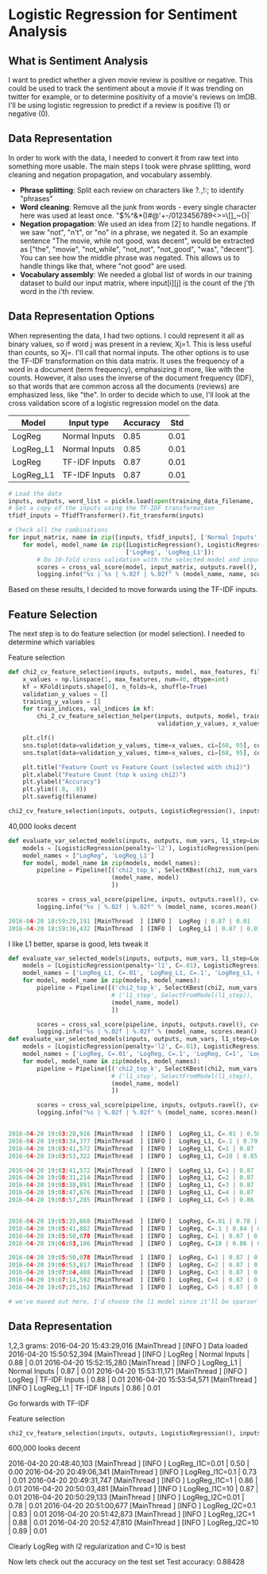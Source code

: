 # Logistic Regression for Sentiment Analysis
## What is Sentiment Analysis
I want to predict whether a given movie review is positive or negative. This could be used to track the sentiment
about a movie if it was trending on twitter for example, or to determine positivity of a movie's reviews on ImDB.
I'll be using logistic regression to predict if a review is positive (1) or negative (0).

## Data Representation
In order to work with the data, I needed to convert it from raw text into something more usable. The main steps I took were
phrase splitting, word cleaning and negation propagation, and vocabulary assembly.

 - **Phrase splitting**: Split each review on characters like ?.,!:; to identify "phrases"
 - **Word cleaning**: Remove all the junk from words - every single character here was used at least once. "$%^&*()#@\'+-/0123456789<>=\\[]_~{}|`
 - **Negation propagation**: We used an idea from [2] to handle negations. If we saw "not", "n't", or "no" in a phrase, we negated it. So
 an example sentence "The movie, while not good, was decent", would be extracted as ["the", "movie", "not_while", "not_not", "not_good", "was", "decent"].
 You can see how the middle phrase was negated. This allows us to handle things like that, where "not good" are used.
 - **Vocabulary assembly**: We needed a global list of words in our training dataset to build our input matrix,
 where input[i][j] is the count of the j'th word in the i'th review.

## Data Representation Options
When representing the data, I had two options. I could represent it all as binary values, so if word j was present in a review,
Xj=1. This is less useful than counts, so Xj=<count of word j>. I'll call that normal inputs. The other options is to
use the TF-IDF transformation on this data matrix. It uses the frequency of a word in a document (term frequency), emphasizing it
more, like with the counts. However, it also uses the inverse of the document frequency (IDF), so that words that are common
across all the documents (reviews) are emphasized less, like "the". In order to decide which to use, I'll look at the cross
validation score of a logistic regression model on the data.

Model | Input type | Accuracy | Std
--- | --- | --- | ---
LogReg | Normal Inputs | 0.85 | 0.01
LogReg_L1 | Normal Inputs | 0.85 | 0.01
LogReg | TF-IDF Inputs | 0.87 | 0.01
LogReg_L1 | TF-IDF Inputs | 0.87 | 0.01

```python
# Load the data
inputs, outputs, word_list = pickle.load(open(training_data_filename, 'rb'))
# Get a copy of the inputs using the TF-IDF transformation
tfidf_inputs = TfidfTransformer().fit_transform(inputs)

# Check all the combinations
for input_matrix, name in zip([inputs, tfidf_inputs], ['Normal Inputs', 'TF-IDF Inputs']):
    for model, model_name in zip([LogisticRegression(), LogisticRegression(penalty='l1')],
                                 ['LogReg', 'LogReg_L1']):
        # Do 10-fold cross validation with the selected model and inputs, then output the results
        scores = cross_val_score(model, input_matrix, outputs.ravel(), cv=10)
        logging.info("%s | %s | %.02f | %.02f" % (model_name, name, scores.mean(), scores.std()))
```

Based on these results, I decided to move forwards using the TF-IDF inputs.

## Feature Selection
The next step is to do feature selection (or model selection). I needed to determine which variables

Feature selection
```python
def chi2_cv_feature_selection(inputs, outputs, model, max_features, filename, k=10):
    x_values = np.linspace(1, max_features, num=40, dtype=int)
    kf = KFold(inputs.shape[0], n_folds=k, shuffle=True)
    validation_y_values = []
    training_y_values = []
    for train_indices, val_indices in kf:
        chi_2_cv_feature_selection_helper(inputs, outputs, model, train_indices, val_indices, training_y_values,
                                          validation_y_values, x_values)

    plt.clf()
    sns.tsplot(data=validation_y_values, time=x_values, ci=[68, 95], color='red', condition="Validation Accuracy")
    sns.tsplot(data=validation_y_values, time=x_values, ci=[68, 95], color='blue', condition="Training Accuracy")

    plt.title("Feature Count vs Feature Count (selected with chi2)")
    plt.xlabel("Feature Count (top k using chi2)")
    plt.ylabel("Accuracy")
    plt.ylim((.8, .9))
    plt.savefig(filename)

chi2_cv_feature_selection(inputs, outputs, LogisticRegression(), inputs.shape[1], "images/lin_reg_features_vs_accuracy_LogReg_0_to_max.png")
```

40,000 looks decent

```python
def evaluate_var_selected_models(inputs, outputs, num_vars, l1_step=LogisticRegression('l1')):
    models = [LogisticRegression(penalty='l2'), LogisticRegression(penalty='l1')]
    model_names = ["LogReg", 'LogReg_L1']
    for model, model_name in zip(models, model_names):
        pipeline = Pipeline([('chi2_top_k', SelectKBest(chi2, num_vars)),
                             (model_name, model)
                             ])

        scores = cross_val_score(pipeline, inputs, outputs.ravel(), cv=10, n_jobs=5)
        logging.info("%s | %.02f | %.02f" % (model_name, scores.mean(), scores.std()))

2016-04-20 18:59:29,191 [MainThread  ] [INFO ]  LogReg | 0.87 | 0.01
2016-04-20 18:59:36,432 [MainThread  ] [INFO ]  LogReg_L1 | 0.87 | 0.01
```

I like L1 better, sparse is good, lets tweak it

```python
def evaluate_var_selected_models(inputs, outputs, num_vars, l1_step=LogisticRegression('l1')):
    models = [LogisticRegression(penalty='l1', C=.01), LogisticRegression(penalty='l1', C=.1), LogisticRegression(penalty='l1', C=1), LogisticRegression(penalty='l1', C=10)]
    model_names = ['LogReg_L1, C=.01', 'LogReg_L1, C=.1', 'LogReg_L1, C=1', 'LogReg_L1, C=10']
    for model, model_name in zip(models, model_names):
        pipeline = Pipeline([('chi2_top_k', SelectKBest(chi2, num_vars)),
                             # ('l1_step', SelectFromModel(l1_step)),
                             (model_name, model)
                             ])

        scores = cross_val_score(pipeline, inputs, outputs.ravel(), cv=10, n_jobs=5)
        logging.info("%s | %.02f | %.02f" % (model_name, scores.mean(), scores.std()))
def evaluate_var_selected_models(inputs, outputs, num_vars, l1_step=LogisticRegression('l1')):
    models = [LogisticRegression(penalty='l2', C=.01), LogisticRegression(penalty='l2', C=.1), LogisticRegression(penalty='l2', C=1), LogisticRegression(penalty='l2', C=10)]
    model_names = ['LogReg, C=.01', 'LogReg, C=.1', 'LogReg, C=1', 'LogReg, C=10']
    for model, model_name in zip(models, model_names):
        pipeline = Pipeline([('chi2_top_k', SelectKBest(chi2, num_vars)),
                             # ('l1_step', SelectFromModel(l1_step)),
                             (model_name, model)
                             ])

        scores = cross_val_score(pipeline, inputs, outputs.ravel(), cv=10, n_jobs=5)
        logging.info("%s | %.02f | %.02f" % (model_name, scores.mean(), scores.std()))


2016-04-20 19:03:28,916 [MainThread  ] [INFO ]  LogReg_L1, C=.01 | 0.50 | 0.00
2016-04-20 19:03:34,377 [MainThread  ] [INFO ]  LogReg_L1, C=.1 | 0.79 | 0.01
2016-04-20 19:03:41,572 [MainThread  ] [INFO ]  LogReg_L1, C=1 | 0.87 | 0.01
2016-04-20 19:03:53,322 [MainThread  ] [INFO ]  LogReg_L1, C=10 | 0.85 | 0.01

2016-04-20 19:03:41,572 [MainThread  ] [INFO ]  LogReg_L1, C=1 | 0.87 | 0.01
2016-04-20 19:08:31,214 [MainThread  ] [INFO ]  LogReg_L1, C=2 | 0.87 | 0.01
2016-04-20 19:08:38,891 [MainThread  ] [INFO ]  LogReg_L1, C=3 | 0.87 | 0.01
2016-04-20 19:08:47,676 [MainThread  ] [INFO ]  LogReg_L1, C=4 | 0.87 | 0.01
2016-04-20 19:08:57,285 [MainThread  ] [INFO ]  LogReg_L1, C=5 | 0.86 | 0.01


2016-04-20 19:05:35,668 [MainThread  ] [INFO ]  LogReg, C=.01 | 0.78 | 0.01
2016-04-20 19:05:41,882 [MainThread  ] [INFO ]  LogReg, C=.1 | 0.84 | 0.01
2016-04-20 19:05:50,078 [MainThread  ] [INFO ]  LogReg, C=1 | 0.87 | 0.01
2016-04-20 19:06:03,186 [MainThread  ] [INFO ]  LogReg, C=10 | 0.86 | 0.01

2016-04-20 19:05:50,078 [MainThread  ] [INFO ]  LogReg, C=1 | 0.87 | 0.01
2016-04-20 19:06:53,817 [MainThread  ] [INFO ]  LogReg, C=2 | 0.87 | 0.01
2016-04-20 19:07:04,488 [MainThread  ] [INFO ]  LogReg, C=3 | 0.87 | 0.01
2016-04-20 19:07:14,592 [MainThread  ] [INFO ]  LogReg, C=4 | 0.87 | 0.01
2016-04-20 19:07:25,162 [MainThread  ] [INFO ]  LogReg, C=5 | 0.87 | 0.01

# we've maxed out here, I'd choose the l1 model since it'll be sparser
```


## Data Representation
1,2,3 grams:
2016-04-20 15:43:29,016 [MainThread  ] [INFO ]  Data loaded
2016-04-20 15:50:52,394 [MainThread  ] [INFO ]  LogReg | Normal Inputs | 0.88 | 0.01
2016-04-20 15:52:15,280 [MainThread  ] [INFO ]  LogReg_L1 | Normal Inputs | 0.87 | 0.01
2016-04-20 15:53:11,171 [MainThread  ] [INFO ]  LogReg | TF-IDF Inputs | 0.88 | 0.01
2016-04-20 15:53:54,571 [MainThread  ] [INFO ]  LogReg_L1 | TF-IDF Inputs | 0.86 | 0.01

Go forwards with TF-IDF

Feature selection
```python
chi2_cv_feature_selection(inputs, outputs, LogisticRegression(), inputs.shape[1], "images/lin_reg_features_vs_accuracy_LogReg_0_to_max_3_gram.png")
```

600,000 looks decent


2016-04-20 20:48:40,103 [MainThread  ] [INFO ]  LogReg_l1C=0.01 | 0.50 | 0.00
2016-04-20 20:49:06,341 [MainThread  ] [INFO ]  LogReg_l1C=0.1 | 0.73 | 0.01
2016-04-20 20:49:31,747 [MainThread  ] [INFO ]  LogReg_l1C=1 | 0.86 | 0.01
2016-04-20 20:50:03,481 [MainThread  ] [INFO ]  LogReg_l1C=10 | 0.87 | 0.01
2016-04-20 20:50:29,133 [MainThread  ] [INFO ]  LogReg_l2C=0.01 | 0.78 | 0.01
2016-04-20 20:51:00,677 [MainThread  ] [INFO ]  LogReg_l2C=0.1 | 0.83 | 0.01
2016-04-20 20:51:42,873 [MainThread  ] [INFO ]  LogReg_l2C=1 | 0.88 | 0.01
2016-04-20 20:52:47,810 [MainThread  ] [INFO ]  LogReg_l2C=10 | 0.89 | 0.01

Clearly LogReg with l2 regularization and C=10 is best


Now lets check out the accuracy on the test set
Test accuracy: 0.88428





